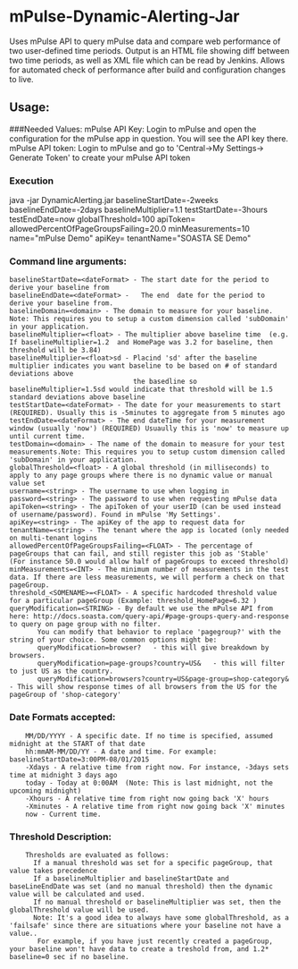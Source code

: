 # mPulse-Dynamic-Alerting-Jar
Uses mPulse API to query mPulse data and compare web performance of two user-defined time periods. Output is an HTML file showing diff between two time periods, as well as XML file which can be read by Jenkins. Allows for automated check of performance after build and configuration changes to live.

## Usage: 
###Needed Values:
  mPulse API Key: Login to mPulse and open the configuration for the mPulse app in question. You will see the API key there.
  mPulse API token: Login to mPulse and go to 'Central->My Settings-> Generate Token' to create  your mPulse API token
  
### Execution
java -jar DynamicAlerting.jar baselineStartDate=-2weeks baselineEndDate=-2days baselineMultiplier=1.1 testStartDate=-3hours testEndDate=now globalThreshold=100 apiToken=<mPulseAPIToken> allowedPercentOfPageGroupsFailing=20.0 minMeasurements=10 name="mPulse Demo" apiKey=<mPulseAPIToken> tenantName="SOASTA SE Demo"
  
### Command line arguments:
	baselineStartDate=<dateFormat> - The start date for the period to derive your baseline from
	baselineEndDate=<dateFormat> -   The end  date for the period to derive your baseline from.
	baselineDomain=<domain> - The domain to measure for your baseline. Note: This requires you to setup a custom dimension called 'subDomain' in your application.
	baselineMultiplier=<float> - The multiplier above baseline time  (e.g. If baselineMultiplier=1.2  and HomePage was 3.2 for baseline, then threshold will be 3.84)
	baselineMultiplier=<float>sd - Placind 'sd' after the baseline multiplier indicates you want baseline to be based on # of standard deviations above
	                               the basedline so baselineMultiplier=1.5sd would indicate that threshold will be 1.5 standard deviations above baseline
	testStartDate=<dateFormat> - The date for your measurements to start (REQUIRED). Usually this is -5minutes to aggregate from 5 minutes ago
	testEndDate=<dateFormat> - The end dateTime for your measurement window (usually 'now') (REQUIRED) Usuaully this is 'now' to measure up until current time.
	testDomain=<domain> - The name of the domain to measure for your test measurements.Note: This requires you to setup custom dimension called 'subDomain' in your application.
	globalThreshold=<float> - A global threshold (in milliseconds) to apply to any page groups where there is no dynamic value or manual value set
	username=<string> - The username to use when logging in
	password=<string> - The password to use when requesting mPulse data
	apiToken=<string> - The apiToken of your userID (can be used instead of username/password). Found in mPulse 'My Settings'.	
	apiKey=<string> - The apiKey of the app to request data for	
	tenantName=<string> - The tenant where the app is located (only needed on multi-tenant logins	
	allowedPercentOfPageGroupsFailing=<FLOAT> - The percentage of pageGroups that can fail, and still register this job as 'Stable'  (For instance 50.0 would allow half of pageGroups to exceed threshold)
	minMeasurements=<INT> - The minimum number of measurements in the test data. If there are less measurements, we will perform a check on that pageGroup.
	threshold_<SOMENAME>=<FLOAT> - A specific hardcoded threshold value for a particular pageGroup (Example: threshold_HomePage=6.32 )
	queryModification=<STRING> - By default we use the mPulse API from here: http://docs.soasta.com/query-api/#page-groups-query-and-response to query on page group with no filter. 
		   You can modify that behavior to replace 'pagegroup?' with the string of your choice. Some common options might be: 
		   queryModification=browser?   - this will give breakdown by browsers.
		   queryModification=page-groups?country=US&   - this will filter to just US as the country.
		   queryModification=browsers?country=US&page-group=shop-category&    - This will show response times of all browsers from the US for the pageGroup of 'shop-category'
	
### Date Formats accepted:  
		MM/DD/YYYY - A specific date. If no time is specified, assumed midnight at the START of that date
		hh:mmAM-MM/DD/YY - A date and time. For example:  baselineStartDate=3:00PM-08/01/2015
		-Xdays - A relative time from right now. For instance, -3days sets time at midnight 3 days ago
		today - Today at 0:00AM  (Note: This is last midnight, not the upcoming midnight)
		-Xhours - A relative time from right now going back 'X' hours
		-Xminutes - A relative time from right now going back 'X' minutes
		now - Current time.
   
### Threshold Description:
		Thresholds are evaluated as follows:
		  If a manual threshold was set for a specific pageGroup, that value takes precedence
		  If a baselineMultiplier and baselineStartDate and baseLineEndDate was set (and no manual threshold) then the dynamic value will be calculated and used.
		  If no manual threshold or baselineMultiplier was set, then the globalThreshold value will be used.
		  Note: It's a good idea to always have some globalThreshold, as a 'failsafe' since there are situations where your baseline not have a value..
		   For example, if you have just recently created a pageGroup, your baseline won't have data to create a treshold from, and 1.2* baseline=0 sec if no baseline.


